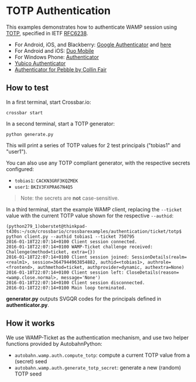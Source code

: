 # TOTP Authentication

This examples demonstrates how to authenticate WAMP session using [TOTP](https://en.wikipedia.org/wiki/Time-based_One-time_Password_Algorithm), specified in IETF [RFC6238](https://tools.ietf.org/html/rfc6238).

* For Android, iOS, and Blackberry: [Google Authenticator](https://support.google.com/accounts/answer/1066447?hl=en) and [here](https://play.google.com/store/apps/details?id=com.google.android.apps.authenticator2)
* For Android and iOS: [Duo Mobile](http://guide.duosecurity.com/third-party-accounts)
* For Windows Phone: [Authenticator](https://www.microsoft.com/en-US/store/apps/Authenticator/9WZDNCRFJ3RJ)
* [Yubico Authenticator](https://play.google.com/store/apps/details?id=com.yubico.yubioath)
* [Authenticator for Pebble by Collin Fair](https://github.com/cpfair/pTOTP)

## How to test

In a first terminal, start Crossbar.io:

```console
crossbar start
```

In a second terminal, start a TOTP generator:

```console
python generate.py
```

This will print a series of TOTP values for 2 test principals ("tobias1" and "user1").

You can also use any TOTP compliant generator, with the respective secrets configured:

* `tobias1`: `CACKN3GRF3KQZMEK`
* `user1`: `BKIV3FXPRA67N4Q5`

> Note: the secrets are **not** case-sensitive.

In a third terminal, start the example WAMP client, replacing the `--ticket` value with the current TOTP value shown for the respective `--authid`:

```console
(python279_1)oberstet@thinkpad-t430s:~/scm/crossbario/crossbarexamples/authentication/ticket/totp$ python client.py --authid tobias1 --ticket 750795
2016-01-18T22:07:14+0100 Client session connected.
2016-01-18T22:07:14+0100 WAMP-Ticket challenge received: Challenge(method=ticket, extra={})
2016-01-18T22:07:14+0100 Client session joined: SessionDetails(realm=<realm1>, session=3647944963854882, authid=<tobias1>, authrole=<frontend>, authmethod=ticket, authprovider=dynamic, authextra=None)
2016-01-18T22:07:14+0100 Client session left: CloseDetails(reason=<wamp.close.normal>, message='None')
2016-01-18T22:07:14+0100 Client session disconnected.
2016-01-18T22:07:14+0100 Main loop terminated.
```

**generator.py** outputs SVGQR codes for the principals defined in **authenticator.py**.


## How it works

We use WAMP-Ticket as the authentication mechanism, and use two helper functions provided by AutobahnPython:

* `autobahn.wamp.auth.compute_totp`: compute a current TOTP value from a (secret) seed
* `autobahn.wamp.auth.generate_totp_secret`: generate a new (random) TOTP seed
